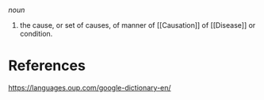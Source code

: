 *noun*

1. the cause, or set of causes, of manner of [[Causation]] of [[Disease]] or condition.

# References

https://languages.oup.com/google-dictionary-en/